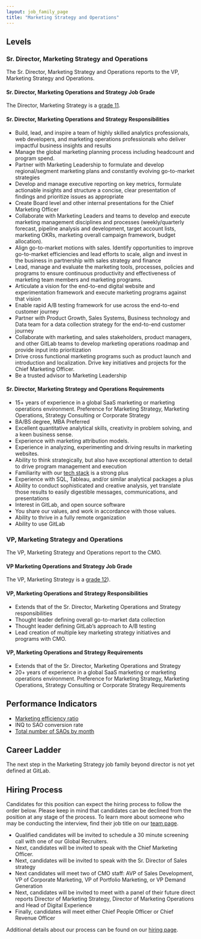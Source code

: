 ```yaml
---
layout: job_family_page
title: "Marketing Strategy and Operations"
---
```


## Levels

### Sr. Director, Marketing Strategy and Operations

The Sr. Director, Marketing Strategy and Operations reports to the VP, Marketing Strategy and Operations.

#### Sr. Director, Marketing Operations and Strategy Job Grade

The Director, Marketing Strategy is a [grade 11](/handbook/total-rewards/compensation/compensation-calculator/#gitlab-job-grades).

#### Sr. Director, Marketing Operations and Strategy Responsibilities

* Build, lead, and inspire a team of highly skilled analytics professionals, web developers, and marketing operations professionals who deliver impactful business insights and results
* Manage the global marketing planning process including headcount and program spend. 
* Partner with Marketing Leadership to formulate and develop regional/segment marketing plans and constantly evolving go-to-market strategies
* Develop and manage executive reporting on key metrics, formulate actionable insights and structure a concise, clear presentation of findings and prioritize issues as appropriate
* Create Board level and other internal presentations for the Chief Marketing Officer
* Collaborate with Marketing Leaders and teams to develop and execute marketing management disciplines and processes (weekly/quarterly forecast, pipeline analysis and development, target account lists, marketing OKRs, marketing overall campaign framework, budget allocation).
* Align go-to-market motions with sales. Identify opportunities to improve go-to-market efficiencies and lead efforts to scale, align and invest in the business in partnership with sales strategy and finance
* Lead, manage and evaluate the marketing tools, processes, policies and programs to ensure continuous productivity and effectiveness of marketing team members and marketing programs.
* Articulate a vision for the end-to-end digital website and experimentation framework and execute marketing programs against that vision
* Enable rapid A/B testing framework for use across the end-to-end customer journey
* Partner with Product Growth, Sales Systems, Business technology and Data team for a data collection strategy for the end-to-end customer journey
* Collaborate with marketing, and sales stakeholders, product managers, and other GitLab teams to develop marketing operations roadmap and provide input into prioritization
* Drive cross functional marketing programs such as product launch and introduction and localization. Drive key initiatives and projects for the Chief Marketing Officer.
* Be a trusted advisor to Marketing Leadership

#### Sr. Director, Marketing Strategy and Operations Requirements 

* 15+ years of experience in a global SaaS marketing or marketing operations environment. Preference for Marketing Strategy, Marketing Operations, Strategy Consulting or Corporate Strategy
* BA/BS degree, MBA Preferred
* Excellent quantitative analytical skills, creativity in problem solving, and a keen business sense.
* Experience with marketing attribution models.
* Experience in analyzing, experimenting and driving results in marketing websites.
* Ability to think strategically, but also have exceptional attention to detail to drive program management and execution
* Familiarity with our [tech stack](/handbook/marketing/marketing-operations/#-tech-stack) is a strong plus
* Experience with SQL, Tableau, and/or similar analytical packages a plus
* Ability to conduct sophisticated and creative analysis, yet translate those results to easily digestible messages, communications, and presentations
* Interest in GitLab, and open source software
* You share our values, and work in accordance with those values.
* Ability to thrive in a fully remote organization
* Ability to use GitLab

### VP, Marketing Strategy and Operations

The VP, Marketing Strategy and Operations report to the CMO.

#### VP Marketing Operations and Strategy Job Grade

The VP, Marketing Strategy is a [grade 12](/handbook/total-rewards/compensation/compensation-calculator/#gitlab-job-grades)).

#### VP, Marketing Operations and Strategy Responsibilities

* Extends that of the Sr. Director, Marketing Operations and Strategy responsibilities
* Thought leader defining overall go-to-market data collection
* Thought leader defining GitLab’s approach to A/B testing
* Lead creation of multiple key marketing strategy initiatives and programs with CMO.

#### VP, Marketing Operations and Strategy Requirements

* Extends that of the  Sr. Director, Marketing Operations and Strategy 
* 20+ years of experience in a global SaaS marketing or marketing operations environment. Preference for Marketing Strategy, Marketing Operations, Strategy Consulting or Corporate Strategy
Requirements

## Performance Indicators

* [Marketing efficiency ratio](/handbook/marketing/performance-indicators/#marketing-efficiency-ratio)
* INQ to SAO conversion rate
* [Total number of SAOs by month](/handbook/marketing/performance-indicators/#total-number-of-mqls-by-month)

## Career Ladder

The next step in the Marketing Strategy job family beyond director is not yet defined at GitLab.

## Hiring Process

Candidates for this position can expect the hiring process to follow the order below. Please keep in mind that candidates can be declined from the position at any stage of the process. To learn more about someone who may be conducting the interview, find their job title on our [team page](/company/team/).

* Qualified candidates will be invited to schedule a 30 minute screening call with one of our Global Recruiters.
* Next, candidates will be invited to speak with the Chief Marketing Officer.
* Next, candidates will be invited to speak with the Sr. Director of Sales strategy 
* Next candidates will meet two of CMO staff: AVP of Sales Development, VP of Corporate Marketing, VP of Portfolio Marketing, or VP Demand Generation
* Next, candidates will be invited to meet with a panel of their future direct reports Director of Marketing Strategy, Director of Marketing Operations and Head of Digital Experience
* Finally, candidates will meet either Chief People Officer or Chief Revenue Officer

Additional details about our process can be found on our [hiring page](/handbook/hiring/). 
